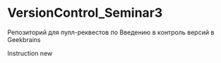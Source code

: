 # VersionControl_Seminar3
Репозиторий для пулл-реквестов по Введению в контроль версий в Geekbrains

Instruction new
